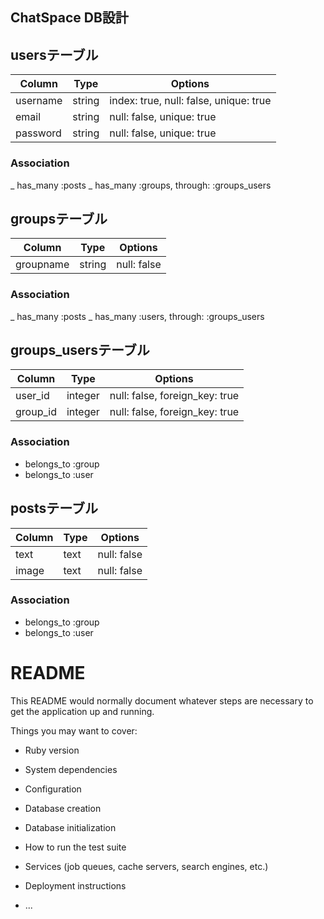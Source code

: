 ## ChatSpace DB設計
## usersテーブル
|Column|Type|Options|
|------|----|-------|
|username|string|index: true, null: false, unique: true|
|email|string|null: false, unique: true|
|password|string|null: false, unique: true|
### Association
_ has_many :posts
_ has_many :groups, through:  :groups_users

## groupsテーブル
|Column|Type|Options|
|------|----|-------|
|groupname|string|null: false|
### Association
_ has_many :posts
_ has_many :users, through:  :groups_users

## groups_usersテーブル
|Column|Type|Options|
|------|----|-------|
|user_id|integer|null: false, foreign_key: true|
|group_id|integer|null: false, foreign_key: true|
### Association
- belongs_to :group
- belongs_to :user

## postsテーブル
|Column|Type|Options|
|------|----|-------|
|text|text|null: false|
|image|text|null: false|
### Association
- belongs_to :group
- belongs_to :user

# README

This README would normally document whatever steps are necessary to get the
application up and running.

Things you may want to cover:

* Ruby version

* System dependencies

* Configuration

* Database creation

* Database initialization

* How to run the test suite

* Services (job queues, cache servers, search engines, etc.)

* Deployment instructions

* ...
